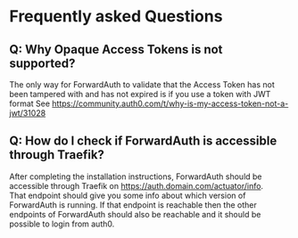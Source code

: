 # Frequently asked Questions

## Q: Why Opaque Access Tokens is not supported?
The only way for ForwardAuth to validate that the Access Token has not been tampered with and has not expired is if you
use a token with JWT format See https://community.auth0.com/t/why-is-my-access-token-not-a-jwt/31028

## Q: How do I check if ForwardAuth is accessible through Traefik?
After completing the installation instructions, ForwardAuth should be accessible through Traefik on 
https://auth.domain.com/actuator/info.  
That endpoint should give you some info about which version of ForwardAuth is running.
If that endpoint is reachable then the other endpoints of ForwardAuth should also be
reachable and it should be possible to login from auth0.
